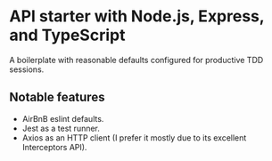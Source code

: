 # API starter with Node.js, Express, and TypeScript
A boilerplate with reasonable defaults configured for productive TDD sessions.

## Notable features
- AirBnB eslint defaults.
- Jest as a test runner.
- Axios as an HTTP client (I prefer it mostly due to its excellent Interceptors API).
